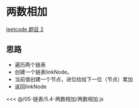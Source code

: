 # 两数相加

[leetcode 题目 2](https://leetcode.cn/problems/add-two-numbers/)

## 思路

- 遍历两个链表
- 创建一个链表linkNode。
- 当前值创建一个节点，进位给给下一位（节点）累加
- 返回linkNode

<<< @/05-链表/5.4-两数相加/两数相加.js
